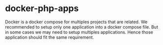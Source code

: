# docker-php-apps
Docker is a docker compose for multiples projects that are related. We recommended to setup only one application into a docker compose file. But in some cases we may need to setup multiples applications. Hence those application should fit the same requirement.
